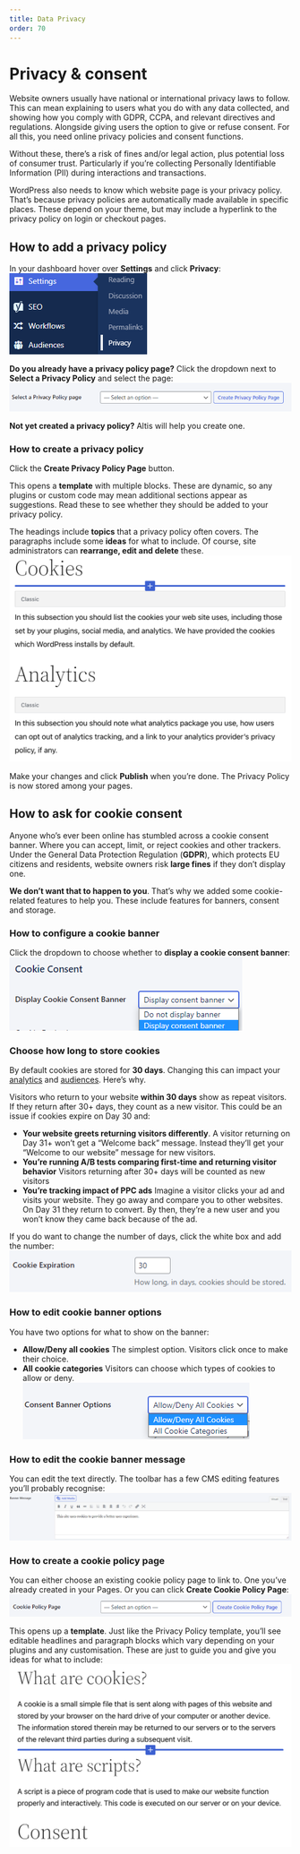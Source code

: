 ```yaml
---
title: Data Privacy
order: 70
---
```


# Privacy & consent

Website owners usually have national or international privacy laws to follow. This can mean explaining to users what you do with any data collected, and showing how you comply with GDPR, CCPA, and relevant directives and regulations. Alongside giving users the option to give or refuse consent. For all this, you need online privacy policies and consent functions. 

Without these, there’s a risk of fines and/or legal action, plus potential loss of consumer trust. Particularly if you’re collecting Personally Identifiable Information (PII) during interactions and transactions. 

WordPress also needs to know which website page is your privacy policy. That’s because privacy policies are automatically made available in specific places. These depend on your theme, but may include a hyperlink to the privacy policy on login or checkout pages.

## How to add a privacy policy

In your dashboard hover over **Settings** and click **Privacy**:
![](../assets/privacy-consent-image5.png)

**Do you already have a privacy policy page?** Click the dropdown next to **Select a Privacy Policy** and select the page:
![](../assets/privacy-consent-image6.png)

**Not yet created a privacy policy?** Altis will help you create one.

### How to create a privacy policy

Click the **Create Privacy Policy Page** button. 

This opens a **template** with multiple blocks. These are dynamic, so any plugins or custom code may mean additional sections appear as suggestions. Read these to see whether they should be added to your privacy policy.  

The headings include **topics** that a privacy policy often covers. The paragraphs include some **ideas** for what to include. Of course, site administrators can **rearrange, edit and delete** these.
![](../assets/privacy-consent-image8.png)

Make your changes and click **Publish** when you’re done. The Privacy Policy is now stored among your pages.

## How to ask for cookie consent

Anyone who’s ever been online has stumbled across a cookie consent banner. Where you can accept, limit, or reject cookies and other trackers. Under the General Data Protection Regulation (**GDPR**), which protects EU citizens and residents, website owners risk **large fines** if they don’t display one.

**We don’t want that to happen to you**. That’s why we added some cookie-related features to help you. These include features for banners, consent and storage.

### How to configure a cookie banner

Click the dropdown to choose whether to **display a cookie consent banner**:
![](../assets/privacy-consent-image9.png)

### Choose how long to store cookies

By default cookies are stored for **30 days**. Changing this can impact your [analytics](../personalising-content/insights.md) and [audiences](../personalising-content/audiences.md). Here’s why.

Visitors who return to your website **within 30 days** show as repeat visitors. If they return after 30+ days, they count as a new visitor. This could be an issue if cookies expire on Day 30 and:

- **Your website greets returning visitors differently**.
    A visitor returning on Day 31+ won’t get a “Welcome back” message. Instead they’ll get your “Welcome to our website” message for new visitors.
- **You’re running A/B tests comparing first-time and returning visitor behavior**
    Visitors returning after 30+ days will be counted as new visitors 
- **You’re tracking impact of PPC ads**
    Imagine a visitor clicks your ad and visits your website. They go away and compare you to other websites. On Day 31 they return to convert. By then, they’re a new user and you won’t know they came back because of the ad. 

If you do want to change the number of days, click the white box and add the number:
![](../assets/privacy-consent-image7.png)

### How to edit cookie banner options

You have two options for what to show on the banner:

- **Allow/Deny all cookies**
    The simplest option. Visitors click once to make their choice.
- **All cookie categories**
    Visitors can choose which types of cookies to allow or deny.
![](../assets/privacy-consent-image1.png)

### How to edit the cookie banner message

You can edit the text directly. The toolbar has a few CMS editing features you’ll probably recognise:
![](../assets/privacy-consent-image4.png)

### How to create a cookie policy page

You can either choose an existing cookie policy page to link to. One you’ve already created in your Pages. Or you can click **Create Cookie Policy Page**:
![](../assets/privacy-consent-image2.png)

This opens up a **template**. Just like the Privacy Policy template, you’ll see editable headlines and paragraph blocks which vary depending on your plugins and any customisation. These are just to guide you and give you ideas for what to include:
![](../assets/privacy-consent-image3.png)
